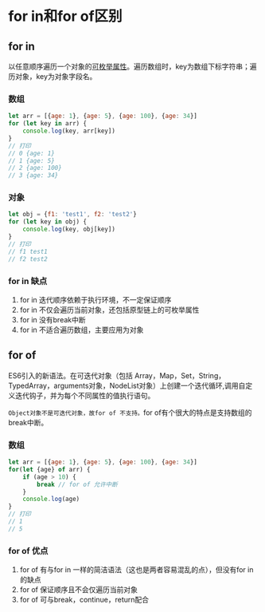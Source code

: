 # for in和for of区别

## for in

以任意顺序遍历一个对象的[可枚举属性](https://developer.mozilla.org/zh-CN/docs/Web/JavaScript/Enumerability_and_ownership_of_properties)。遍历数组时，key为数组下标字符串；遍历对象，key为对象字段名。

### 数组

``` js
let arr = [{age: 1}, {age: 5}, {age: 100}, {age: 34}]
for (let key in arr) {
    console.log(key, arr[key])
}
// 打印
// 0 {age: 1}
// 1 {age: 5}
// 2 {age: 100}
// 3 {age: 34}
```

### 对象

``` js
let obj = {f1: 'test1', f2: 'test2'}
for (let key in obj) {
    console.log(key, obj[key])
}
// 打印
// f1 test1
// f2 test2
```

### for in 缺点

1. for in 迭代顺序依赖于执行环境，不一定保证顺序
1. for in 不仅会遍历当前对象，还包括原型链上的可枚举属性
1. for in 没有break中断
1. for in 不适合遍历数组，主要应用为对象

## for of

ES6引入的新语法。在可迭代对象（包括 Array，Map，Set，String，TypedArray，arguments对象，NodeList对象）上创建一个迭代循环,调用自定义迭代钩子，并为每个不同属性的值执行语句。

`Object对象不是可迭代对象，故for of 不支持。`for of有个很大的特点是支持数组的break中断。

### 数组

``` js
let arr = [{age: 1}, {age: 5}, {age: 100}, {age: 34}]
for(let {age} of arr) {
    if (age > 10) {
        break // for of 允许中断
    }
    console.log(age)
}
// 打印
// 1
// 5
```

### for of 优点

1. for of 有与for in 一样的简洁语法（这也是两者容易混乱的点），但没有for in的缺点
1. for of 保证顺序且不会仅遍历当前对象
1. for of 可与break，continue，return配合
